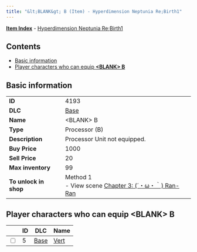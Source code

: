 ```yaml
---
title: "&lt;BLANK&gt; B (Item) - Hyperdimension Neptunia Re;Birth1"
---
```


[**Item Index**](/neptunia/rb1/item/index.html) - [Hyperdimension Neptunia Re;Birth1](/neptunia/rb1)

## Contents

- [Basic information](#basic-information)
- [Player characters who can equip **&lt;BLANK&gt; B**](#player-characters-who-can-equip-blank-b)

## Basic information

|   |   |
| -- | -- |
| **ID** | 4193 |
| **DLC** | [Base](/neptunia/rb1/dlc/1-base.html) |
| **Name** | &lt;BLANK&gt; B |
| **Type** | Processor (B) |
| **Description** | Processor Unit not equipped. |
| **Buy Price** | 1000 |
| **Sell Price** | 20 |
| **Max inventory** | 99 |
| **To unlock in shop** | Method 1<br />- View scene [Chapter 3: (´・ω・｀) Ran-Ran](/neptunia/rb1/scene/1-309-chapter-3-ran-ran.html) |


## Player characters who can equip **&lt;BLANK&gt; B**

|    | ID | DLC | Name |
| -- | -- | --- | ---- |
| <input type="checkbox" id="rb1-player-1-5" class="trackbox" /> | 5 | [Base](/neptunia/rb1/dlc/1-base.html) | [Vert](/neptunia/rb1/player/1-5-vert.html) |
